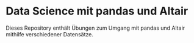 # Data Science mit pandas und Altair

Dieses Repository enthält Übungen zum Umgang mit pandas und Altair mithilfe verschiedener Datensätze.

